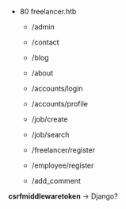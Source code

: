 - 80 freelancer.htb
    
    - /admin
        
    - /contact
        
    - /blog
        
    - /about
        
    - /accounts/login
        
    - /accounts/profile
        
    - /job/create
        
    - /job/search
        
    - /freelancer/register
        
    - /employee/register
        
    - /add_comment

**csrfmiddlewaretoken**  -> Django?